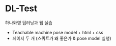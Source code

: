 # DL-Test

하나와영 딥러닝과 웹 실습 
- Teachable machine pose model + html + css 
- 페이지 두 개 (스쿼트가 왜 좋은가 & pose model 실행) 
